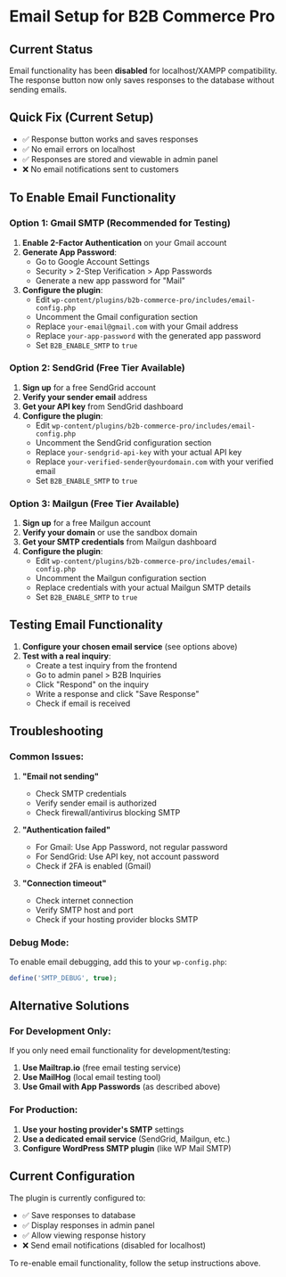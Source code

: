 # Email Setup for B2B Commerce Pro

## Current Status
Email functionality has been **disabled** for localhost/XAMPP compatibility. The response button now only saves responses to the database without sending emails.

## Quick Fix (Current Setup)
- ✅ Response button works and saves responses
- ✅ No email errors on localhost
- ✅ Responses are stored and viewable in admin panel
- ❌ No email notifications sent to customers

## To Enable Email Functionality

### Option 1: Gmail SMTP (Recommended for Testing)

1. **Enable 2-Factor Authentication** on your Gmail account
2. **Generate App Password**:
   - Go to Google Account Settings
   - Security > 2-Step Verification > App Passwords
   - Generate a new app password for "Mail"
3. **Configure the plugin**:
   - Edit `wp-content/plugins/b2b-commerce-pro/includes/email-config.php`
   - Uncomment the Gmail configuration section
   - Replace `your-email@gmail.com` with your Gmail address
   - Replace `your-app-password` with the generated app password
   - Set `B2B_ENABLE_SMTP` to `true`

### Option 2: SendGrid (Free Tier Available)

1. **Sign up** for a free SendGrid account
2. **Verify your sender email** address
3. **Get your API key** from SendGrid dashboard
4. **Configure the plugin**:
   - Edit `wp-content/plugins/b2b-commerce-pro/includes/email-config.php`
   - Uncomment the SendGrid configuration section
   - Replace `your-sendgrid-api-key` with your actual API key
   - Replace `your-verified-sender@yourdomain.com` with your verified email
   - Set `B2B_ENABLE_SMTP` to `true`

### Option 3: Mailgun (Free Tier Available)

1. **Sign up** for a free Mailgun account
2. **Verify your domain** or use the sandbox domain
3. **Get your SMTP credentials** from Mailgun dashboard
4. **Configure the plugin**:
   - Edit `wp-content/plugins/b2b-commerce-pro/includes/email-config.php`
   - Uncomment the Mailgun configuration section
   - Replace credentials with your actual Mailgun SMTP details
   - Set `B2B_ENABLE_SMTP` to `true`

## Testing Email Functionality

1. **Configure your chosen email service** (see options above)
2. **Test with a real inquiry**:
   - Create a test inquiry from the frontend
   - Go to admin panel > B2B Inquiries
   - Click "Respond" on the inquiry
   - Write a response and click "Save Response"
   - Check if email is received

## Troubleshooting

### Common Issues:

1. **"Email not sending"**
   - Check SMTP credentials
   - Verify sender email is authorized
   - Check firewall/antivirus blocking SMTP

2. **"Authentication failed"**
   - For Gmail: Use App Password, not regular password
   - For SendGrid: Use API key, not account password
   - Check if 2FA is enabled (Gmail)

3. **"Connection timeout"**
   - Check internet connection
   - Verify SMTP host and port
   - Check if your hosting provider blocks SMTP

### Debug Mode:
To enable email debugging, add this to your `wp-config.php`:
```php
define('SMTP_DEBUG', true);
```

## Alternative Solutions

### For Development Only:
If you only need email functionality for development/testing:

1. **Use Mailtrap.io** (free email testing service)
2. **Use MailHog** (local email testing tool)
3. **Use Gmail with App Passwords** (as described above)

### For Production:
1. **Use your hosting provider's SMTP** settings
2. **Use a dedicated email service** (SendGrid, Mailgun, etc.)
3. **Configure WordPress SMTP plugin** (like WP Mail SMTP)

## Current Configuration

The plugin is currently configured to:
- ✅ Save responses to database
- ✅ Display responses in admin panel
- ✅ Allow viewing response history
- ❌ Send email notifications (disabled for localhost)

To re-enable email functionality, follow the setup instructions above.

